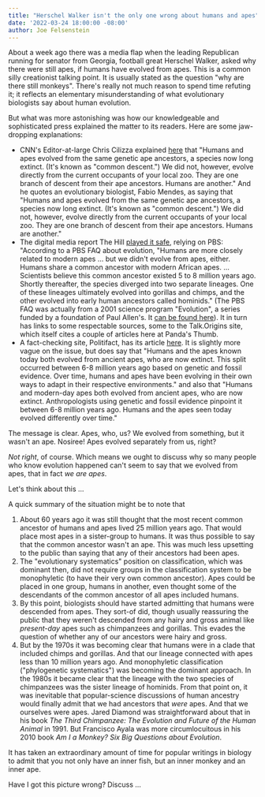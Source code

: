 ```yaml
---
title: "Herschel Walker isn't the only one wrong about humans and apes"
date: '2022-03-24 18:00:00 -08:00'
author: Joe Felsenstein
---
```


About a week ago there was a media flap when the leading Republican running for senator from Georgia, football great
Herschel Walker, asked why there were still apes, if humans have evolved from apes.  This is a common silly creationist
talking point.  It is usually stated as the question "why are there still monkeys".  There\'s really not much
reason to spend time refuting it; it reflects an elementary misunderstanding of what evolutionary biologists say
about human evolution.

But what was more astonishing was how our knowledgeable and sophisticated press explained the matter to its readers.  Here are some
jaw-dropping explanations:

- CNN's Editor-at-large Chris Cilizza explained
  [here](https://amp.cnn.com/cnn/2022/03/16/politics/herschel-walker-geogia-senate-candidate-evolution-apes/index.html)
that "Humans and apes evolved from the same genetic ape ancestors, a species now long extinct. (It's known as "common
descent.") We did not, however, evolve directly from the current occupants of your local zoo. They are one branch of
descent from their ape ancestors. Humans are another."  And he quotes an evolutionary biologist, Fabio Mendes, as
saying that "Humans and apes evolved from the same genetic ape ancestors, a species now long extinct. (It's known as
"common descent.") We did not, however, evolve directly from the current occupants of your local zoo. They are one
branch of descent from their ape ancestors. Humans are another."
- The digital media report The Hill [played it
  safe](https://thehill.com/media/598393-herschel-walker-asks-why-are-there-still-apes-in-discussion-about-evolution), relying on PBS: "According to a PBS FAQ about evolution, "Humans
  are more closely related to modern apes ... but we didn't evolve from apes, either. Humans share a common ancestor
with modern African apes. ... Scientists believe this common ancestor existed 5 to 8 million years ago. Shortly
thereafter, the species diverged into two separate lineages. One of these lineages ultimately evolved into gorillas and
chimps, and the other evolved into early human ancestors called hominids." (The PBS FAQ was actually from a 2001 science
program "Evolution", a series funded by a foundation of Paul Allen's.  It [can be found
here](https://www.pbs.org/wgbh/evolution/library/faq/cat02.html)).  It in turn has links to some respectable sources,
some to the Talk.Origins site, which itself cites a couple of articles here at Panda's Thumb.
- A fact-checking site, Politifact, has its article
  [here](https://www.politifact.com/factchecks/2022/mar/17/herschel-walker/yes-evolution-proves-humans-and-apes-can-coexist/).
It is slightly more vague on the issue, but does say that "Humans and the apes known today both evolved from ancient apes, who are now extinct. This split occurred between 6-8 million years ago based on genetic and fossil evidence.  Over time, humans and apes have been evolving in their own ways to adapt in their respective environments."
and also that "Humans and modern-day apes both evolved from ancient apes, who are now extinct. Anthropologists using
genetic and fossil evidence pinpoint it between 6-8 million years ago. Humans and the apes seen today evolved
differently over time."

The message is clear.  Apes, who, us?  We evolved from something, but it wasn't an ape.  Nosiree!  Apes evolved
separately from us, right?

_Not right_, of course.  Which means we ought to discuss why so many people who know evolution happened can't seem to
say that we evolved from apes, that in fact _we are apes_.

Let's think about this ...

<!--more-->

A quick summary of the situation might be to note that
1. About 60 years ago it was still thought that the most recent common ancestor of humans and apes lived 25 million years
ago.  That would place most apes in a sister-group to humans.  It was thus possible to say that the common ancestor wasn't
an ape.  This was much less upsetting to the public than saying that any of their ancestors had been apes.
2. The "evolutionary systematics" position on classification, which was dominant then, did not require groups in the
classification system to be monophyletic (to have their very own common ancestor).  Apes could be placed in one group,
humans in another, even thought some of the descendants of the common ancestor of all apes included humans.
3. By this point, biologists should have started admitting that humans were descended from apes.  They sort-of did,
though usually reassuring the public that they weren't descended from any hairy and gross animal like _present-day_ apes such
as chimpanzees and gorillas.  This evades the question of whether any of our ancestors were hairy and gross.
4. But by the 1970s it was becoming clear that humans were in a clade that included chimps and gorillas.  And that our lineage
connected with apes less than 10 million years ago.  And monophyletic
classification ("phylogenetic systematics") was becoming the dominant approach.  In the 1980s it became clear that the lineage with the two species of
chimpanzees was the sister lineage of hominids.  From that point on, it was inevitable that popular-science discussions
of human ancestry would finally admit that we had ancestors that _were_ apes.  And that we ourselves were apes.
Jared Diamond was straightforward about that in his book _The Third Chimpanzee: The Evolution and Future of the Human Animal_ in 1991.
But Francisco Ayala was more circumlocuitous in his 2010 book _Am I a Monkey? Six Big Questions about Evolution_.

It has taken an extraordinary amount of time for popular writings in biology to admit that you not only have an inner fish,
but an inner monkey and an inner ape.

Have I got this picture wrong?  Discuss ...
